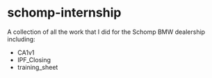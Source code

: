 # schomp-internship

A collection of all the work that I did for the Schomp BMW dealership including:
- CA1v1
- IPF_Closing
- training_sheet

